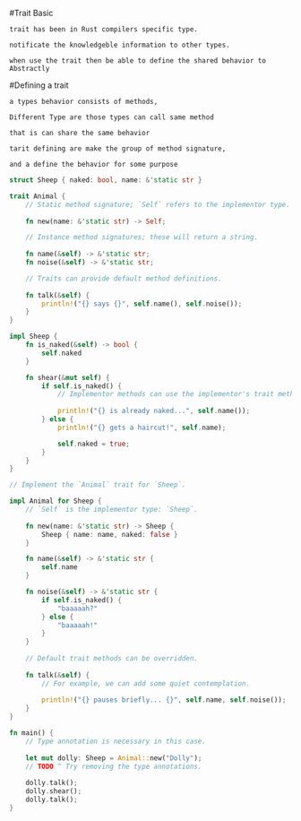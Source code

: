 
#Trait Basic

    trait has been in Rust compilers specific type.
    
    notificate the knowledgeble information to other types.
    
    when use the trait then be able to define the shared behavior to Abstractly
    
#Defining a trait

    a types behavior consists of methods, 
    
    Different Type are those types can call same method 
    
    that is can share the same behavior
    
    tarit defining are make the group of method signature, 
    
    and a define the behavior for some purpose 
    
    
```rust
struct Sheep { naked: bool, name: &'static str }

trait Animal {
    // Static method signature; `Self` refers to the implementor type.
    
    fn new(name: &'static str) -> Self;

    // Instance method signatures; these will return a string.
    
    fn name(&self) -> &'static str;
    fn noise(&self) -> &'static str;

    // Traits can provide default method definitions.
    
    fn talk(&self) {
        println!("{} says {}", self.name(), self.noise());
    }
}

impl Sheep {
    fn is_naked(&self) -> bool {
        self.naked
    }

    fn shear(&mut self) {
        if self.is_naked() {
            // Implementor methods can use the implementor's trait methods.
            
            println!("{} is already naked...", self.name());
        } else {
            println!("{} gets a haircut!", self.name);

            self.naked = true;
        }
    }
}

// Implement the `Animal` trait for `Sheep`.

impl Animal for Sheep {
    // `Self` is the implementor type: `Sheep`.
    
    fn new(name: &'static str) -> Sheep {
        Sheep { name: name, naked: false }
    }

    fn name(&self) -> &'static str {
        self.name
    }

    fn noise(&self) -> &'static str {
        if self.is_naked() {
            "baaaaah?"
        } else {
            "baaaaah!"
        }
    }
    
    // Default trait methods can be overridden.
    
    fn talk(&self) {
        // For example, we can add some quiet contemplation.
      
        println!("{} pauses briefly... {}", self.name, self.noise());
    }
}

fn main() {
    // Type annotation is necessary in this case.
    
    let mut dolly: Sheep = Animal::new("Dolly");
    // TODO ^ Try removing the type annotations.
    
    dolly.talk();
    dolly.shear();
    dolly.talk();
}
```
